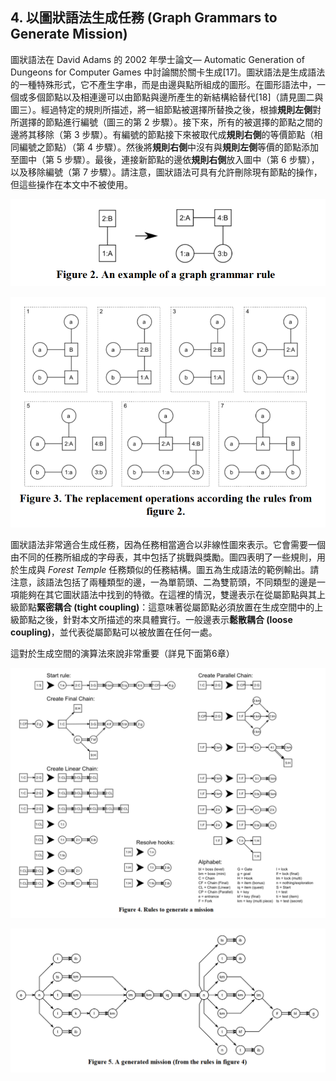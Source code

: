 ## 4. 以圖狀語法生成任務 (Graph Grammars to Generate Mission)

圖狀語法在 David Adams 的 2002 年學士論文— Automatic Generation of Dungeons for Computer Games 中討論關於關卡生成[17]。圖狀語法是生成語法的一種特殊形式，它不產生字串，而是由邊與點所組成的圖形。在圖形語法中，一個或多個節點以及相連邊可以由節點與邊所產生的新結構給替代[18]（請見圖二與圖三）。經過特定的規則所描述，將一組節點被選擇所替換之後，根據**規則左側**對所選擇的節點進行編號（圖三的第 2 步驟）。接下來，所有的被選擇的節點之間的邊將其移除（第 3 步驟）。有編號的節點接下來被取代成**規則右側**的等價節點（相同編號之節點）（第 4 步驟）。然後將**規則右側**中沒有與**規則左側**等價的節點添加至圖中（第 5 步驟）。最後，連接新節點的邊依**規則右側**放入圖中（第 6 步驟），以及移除編號（第 7 步驟）。請注意，圖狀語法可具有允許刪除現有節點的操作，但這些操作在本文中不被使用。

![](./img/02.png)

![](./img/03.png)

圖狀語法非常適合生成任務，因為任務相當適合以非線性圖來表示。它會需要一個由不同的任務所組成的字母表，其中包括了挑戰與獎勵。圖四表明了一些規則，用於生成與 *Forest Temple* 任務類似的任務結構。圖五為生成語法的範例輸出。請注意，該語法包括了兩種類型的邊，一為單箭頭、二為雙箭頭，不同類型的邊是一項能夠在其它圖狀語法中找到的特徵。在這裡的情況，雙邊表示在從屬節點與其上級節點**緊密耦合 (tight coupling)**：這意味著從屬節點必須放置在生成空間中的上級節點之後，針對本文所描述的來具體實行。一般邊表示**鬆散耦合 (loose coupling)**，並代表從屬節點可以被放置在任何一處。

這對於生成空間的演算法來說非常重要（詳見下面第6章）

![](./img/04.png)

![](./img/05.png)

